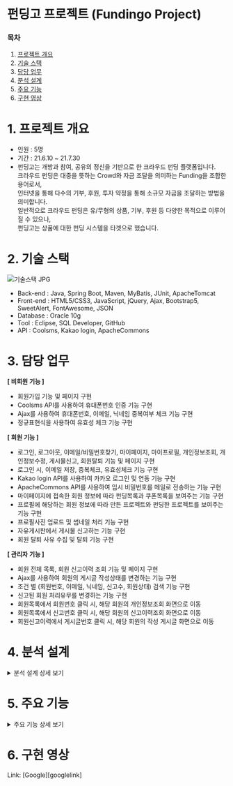 # 펀딩고 프로젝트 (Fundingo Project)

### 목차
1. [프로젝트 개요](#1.-프로젝트-개요)
2. [기술 스택](#2.-기술-스택)
3. [담당 업무](#3.-담당-업무)
4. [분석 설계](#4.-분석-설계)
5. [주요 기능](#5.-주요-기능)
6. [구현 영상](#-6.-구현-)

# 1. 프로젝트 개요
* 인원 : 5명
* 기간 : 21.6.10 ~ 21.7.30   
* 펀딩고는 개방과 참여, 공유의 정신을 기반으로 한 크라우드 펀딩 플랫폼입니다.   
크라우드 펀딩은 대중을 뜻하는 Crowd와 자금 조달을 의미하는 Funding을 조합한 용어로서,   
인터넷을 통해 다수의 기부, 후원, 투자 약정을 통해 소규모 자금을 조달하는 방법을 의미합니다.   
일반적으로 크라우드 펀딩은 유/무형의 상품, 기부, 후원 등 다양한 목적으로 이루어질 수 있으나,   
펀딩고는 상품에 대한 펀딩 시스템을 타겟으로 했습니다.   

# 2. 기술 스택
![기술스택 JPG](https://user-images.githubusercontent.com/84362720/188839319-25e4229f-f07c-43da-9023-7053cfa2db6e.jpg)
* Back-end   : Java, Spring Boot, Maven, MyBatis, JUnit, ApacheTomcat
* Front-end  : HTML5/CSS3, JavaScript, jQuery, Ajax, Bootstrap5, SweetAlert, FontAwesome, JSON
* Database   : Oracle 10g
* Tool  :  Eclipse, SQL Developer, GitHub
* API    : Coolsms, Kakao login, ApacheCommons   

# 3. 담당 업무
**[ 비회원 기능 ]**
* 회원가입 기능 및 페이지 구현
* Coolsms API를 사용하여 휴대폰번호 인증 기능 구현
* Ajax를 사용하여 휴대폰번호, 이메일, 닉네임 중복여부 체크 기능 구현
* 정규표현식을 사용하여 유효성 체크 기능 구현   

**[ 회원 기능 ]**
* 로그인, 로그아웃, 이메일/비밀번호찾기, 마이페이지, 마이프로필, 개인정보조회, 개인정보수정, 게시물신고, 회원탈퇴 기능 및 페이지 구현
* 로그인 시, 이메일 저장, 중복체크, 유효성체크 기능 구현
* Kakao login API를 사용하여 카카오 로그인 및 연동 기능 구현
* ApacheCommons API를 사용하여 임시 비밀번호를 메일로 전송하는 기능 구현
* 마이페이지에 접속한 회원 정보에 따라 펀딩목록과 쿠폰목록을 보여주는 기능 구현
* 프로필에 해당하는 회원 정보에 따라 만든 프로젝트와 펀딩한 프로젝트를 보여주는 기능 구현
* 프로필사진 업로드 및 썸네일 처리 기능 구현
* 자유게시판에서 게시물 신고하는 기능 구현
* 회원 탈퇴 사유 수집 및 탈퇴 기능 구현   

**[ 관리자 기능 ]**
* 회원 전체 목록, 회원 신고이력 조회 기능 및 페이지 구현
* Ajax를 사용하여 회원의 게시글 작성상태를 변경하는 기능 구현
* 조건 별 (회원번호, 이메일, 닉네임, 신고수, 회원상태) 검색 기능 구현
* 신고된 회원 처리유무를 변경하는 기능 구현
* 회원목록에서 회원번호 클릭 시, 해당 회원의 개인정보조회 화면으로 이동
* 회원목록에서 신고번호 클릭 시, 해당 회원의 신고이력조회 화면으로 이동
* 회원신고이력에서 게시글번호 클릭 시, 해당 회원의 작성 게시글 화면으로 이동   

# 4. 분석 설계
<details>
<summary>분석 설계 상세 보기</summary>

![분석설계 목차 JPG](https://user-images.githubusercontent.com/84362720/188846024-232a24be-edde-4c83-92e7-2d5702fd3158.jpg)
![1 JPG](https://user-images.githubusercontent.com/84362720/188846591-840a3d68-2d2f-4024-8e26-78f07e88c4d4.jpg)
![2 JPG](https://user-images.githubusercontent.com/84362720/188846715-5403f03f-de28-4c0a-8a75-ab8e279c13d5.jpg)
![3 JPG](https://user-images.githubusercontent.com/84362720/188846792-abcc9392-89c0-45a2-afeb-0827d99170f2.jpg)
![4 JPG](https://user-images.githubusercontent.com/84362720/188846833-50ae96e6-c2bc-4ad6-8727-e8f178b8e916.jpg)
![5 JPG](https://user-images.githubusercontent.com/84362720/188846877-31a245a1-f404-46d6-bdaf-a01d2ede4031.jpg)
![6 JPG](https://user-images.githubusercontent.com/84362720/188846907-6fc8d879-fede-4682-90f1-a954353fc43d.jpg)
![7 JPG](https://user-images.githubusercontent.com/84362720/188846943-f0a9e1e8-a545-47b0-ba7f-47cde69e0032.jpg)
![8 JPG](https://user-images.githubusercontent.com/84362720/188846993-3a6963cf-b77c-4518-ad30-ec61e3cb431c.jpg)
![9 JPG](https://user-images.githubusercontent.com/84362720/188847036-abef845f-a660-4b9d-b140-bbf6ff825583.jpg)
![10 JPG](https://user-images.githubusercontent.com/84362720/188847076-e91a2709-a0e3-448b-bbdf-03f77d584e73.jpg)
![11 JPG](https://user-images.githubusercontent.com/84362720/188847115-0ed401ae-4560-4f31-8ea4-8d6808f3bf0b.jpg)
![12 JPG](https://user-images.githubusercontent.com/84362720/188847163-5e42e971-32d5-4cf5-a4f7-53c0a49218a9.jpg)
</details>

# 5. 주요 기능
<details>
<summary>주요 기능 상세 보기</summary>

![슬라이드1 JPG](https://user-images.githubusercontent.com/84362720/188848330-1526936c-95b8-48da-8d94-51ae1a2c63c6.jpg)
![슬라이드2 JPG](https://user-images.githubusercontent.com/84362720/188848396-57e6eca6-cf47-4f2d-b4ef-e3bc8f11dec7.jpg)
![슬라이드3 JPG](https://user-images.githubusercontent.com/84362720/188848447-3e754c89-138b-43ba-bb45-5a0cbd695619.jpg)
![슬라이드4 JPG](https://user-images.githubusercontent.com/84362720/188848492-6c6c803b-00ad-4e6a-ac4b-065605395147.jpg)
![슬라이드5 JPG](https://user-images.githubusercontent.com/84362720/188848619-aeeed2a5-190d-49a3-8869-1a8f6fdc411c.jpg)
</details>

# 6. 구현 영상
Link: [Google][googlelink]
